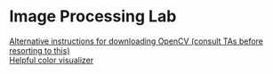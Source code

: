 # Image Processing Lab

[Alternative instructions for downloading OpenCV (consult TAs before resorting to this)](https://docs.google.com/document/d/1LDlthA5s-ZeygEtTH_ZYScmBA44WmP-W3EHlsIh514Y/edit?usp=sharing) <br/>
[Helpful color visualizer](https://colorpicker.me/#16cca6)
